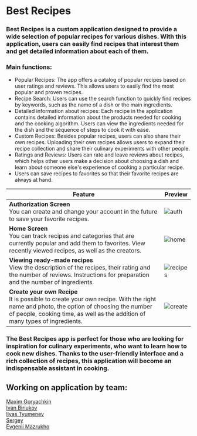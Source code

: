 # Best Recipes

### Best Recipes is a custom application designed to provide a wide selection of popular recipes for various dishes. With this application, users can easily find recipes that interest them and get detailed information about each of them.

### Main functions: 
- Popular Recipes: The app offers a catalog of popular recipes based on user ratings and reviews. This allows users to easily find the most popular and proven recipes.
- Recipe Search: Users can use the search function to quickly find recipes by keywords, such as the name of a dish or the main ingredients.
- Detailed information about recipes: Each recipe in the application contains detailed information about the products needed for cooking and the cooking algorithm. Users can view the ingredients needed for the dish and the sequence of steps to cook it with ease.
- Custom Recipes: Besides popular recipes, users can also share their own recipes. Uploading their own recipes allows users to expand their recipe collection and share their culinary experiments with other people.
- Ratings and Reviews: Users can rate and leave reviews about recipes, which helps other users make a decision about choosing a dish and learn about someone else's experience of cooking a particular recipe.
- Users can save recipes to favorites so that their favorite recipes are always at hand.

| Feature | Preview |
| --- | --- |
| **Authorization Screen** <br/>You can create and change your account in the future to save your favorite recipes. | ![auth](https://github.com/MaximGoryachkin/BestRecipes/assets/100489953/2f9efc80-b35a-40dc-923c-4b34d68446ec) |
| **Home Screen** <br/>You can track recipes and categories that are currently popular and add them to favorites. View recently viewed recipes, as well as the creators. | ![home](https://github.com/MaximGoryachkin/BestRecipes/assets/100489953/41386281-f01c-4c01-b632-68e16dfc90c4) |
| **Viewing ready-made recipes** <br/> View the description of the recipes, their rating and the number of reviews. Instructions for preparation and the number of ingredients. | ![recipes](https://github.com/MaximGoryachkin/BestRecipes/assets/100489953/0935b640-65a1-43e5-89c7-c140d855fc6c) |
| **Create your own Recipe** <br/>It is possible to create your own recipe. With the right name and photo, the option of choosing the number of people, cooking time, as well as the addition of many types of ingredients. | ![create](https://github.com/MaximGoryachkin/BestRecipes/assets/100489953/2cdb7d32-a409-42c6-9baf-5f837c842d4d) |


### The Best Recipes app is perfect for those who are looking for inspiration for culinary experiments, who want to learn how to cook new dishes. Thanks to the user-friendly interface and a rich collection of recipes, this application will become an indispensable assistant in cooking.

## Working on application by team:

[Maxim Goryachkin](https://github.com/MaximGoryachkin)</br>
[Ivan Biriukov](https://github.com/Ivan-Biriukov)</br>
[Ilyas Tyumenev](https://github.com/TyumenevIF)</br>
[Sergey](https://github.com/s9888556)</br>
[Evgenii Mazrukho](https://github.com/Bruzya)</br>
